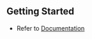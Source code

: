 
## Getting Started

- Refer to [Documentation](https://github.com/rabin-nyaundi/demo-gpt-test-backend/blob/main/docs/README.md)
